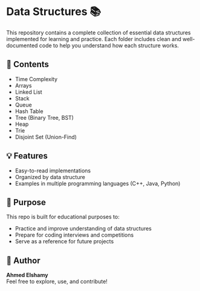 # Data Structures 📚

This repository contains a complete collection of essential data structures implemented for learning and practice. Each folder includes clean and well-documented code to help you understand how each structure works.

## 📁 Contents

- Time Complexity
- Arrays
- Linked List
- Stack
- Queue
- Hash Table
- Tree (Binary Tree, BST)
- Heap
- Trie
- Disjoint Set (Union-Find)

## 💡 Features

- Easy-to-read implementations
- Organized by data structure
- Examples in multiple programming languages (C++, Java, Python)

## 🚀 Purpose

This repo is built for educational purposes to:
- Practice and improve understanding of data structures
- Prepare for coding interviews and competitions
- Serve as a reference for future projects

## 📌 Author

**Ahmed Elshamy**  
Feel free to explore, use, and contribute!
